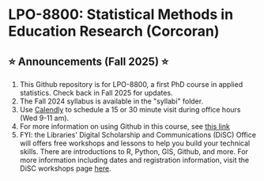 # LPO-8800: Statistical Methods in Education Research (Corcoran)

## <span>&#11088;</span> Announcements (Fall 2025) <span>&#11088;</span>
[//]: # (Note the star emoji is generated from html code. Another option is the markdown code :star: but this does not render in html)


1. This Github repository is for LPO-8800, a first PhD course in applied statistics. Check back in Fall 2025 for updates.
2. The Fall 2024 syllabus is available in the "syllabi" folder.
3. Use [Calendly](https://calendly.com/sean-p-corcoran) to schedule a 15 or 30 minute visit during office hours (Wed 9-11 am).
4. For more information on using Github in this course, see [this link](https://github.com/spcorcor18/LPO-8800/blob/main/using%20github.md)
5. FYI: the Libraries' Digital Scholarship and Communications (DiSC) Office will offers free workshops and lessons to help you build your technical skills. There are introductions to R, Python, GIS, Github, and more. For more information including dates and registration information, visit the DiSC workshops page [here](https://www.library.vanderbilt.edu/disc/workshops/).

